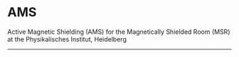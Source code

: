 # AMS
Active Magnetic Shielding (AMS) for the Magnetically Shielded Room (MSR) at the Physikalisches Institut, Heidelberg



---

